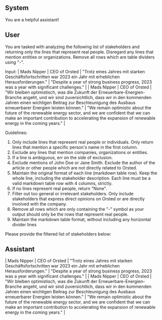## System

You are a helpful assistant!

## User


You are tasked with analyzing the following list of stakeholders and returning only the lines that represent real people. Disregard any lines that mention entities or organizations. Remove all rows which are table dividers using "-".

Input:
| Mads Nipper | CEO of Orsted | "Trotz eines Jahres mit starken Geschäftsfortschritten war 2023 ein Jahr mit erheblichen Herausforderungen." | "Despite a year of strong business progress, 2023 was a year with significant challenges." |
| Mads Nipper | CEO of Orsted | "Wir bleiben optimistisch, was die Zukunft der Erneuerbare-Energien-Branche angeht, und wir sind zuversichtlich, dass wir in den kommenden Jahren einen wichtigen Beitrag zur Beschleunigung des Ausbaus erneuerbarer Energien leisten können." | "We remain optimistic about the future of the renewable energy sector, and we are confident that we can make an important contribution to accelerating the expansion of renewable energy in the coming years." |

Guidelines:
1. Only include lines that represent real people or individuals. Only return lines that mention a specific person's name in the first column.
2. Exclude any lines that mention companies, organizations or entities.
3. If a line is ambiguous, err on the side of exclusion.
4. Exclude mentions of John Doe or Jane Smith. Exclude the author of the article or other people which are not directly related to Orsted.
5. Maintain the original format of each line (markdown table row). Keep the whole line, including the stakeholder description. Each line must be a valid markdown table row with 4 columns, strictly.
6. If no lines represent real people, return "None".
7. Filter out too general or irrelevant stakeholders. Only include stakeholders that express direct opinions on Orsted or are directly involved with the company.
8. Remove all rows which are only containing the "-" symbol as your output should only be the rows that represent real people.
9. Maintain the markdown table format, without including any horizontal divider lines

Please provide the filtered list of stakeholders below:
        

## Assistant

| Mads Nipper | CEO of Orsted | "Trotz eines Jahres mit starken Geschäftsfortschritten war 2023 ein Jahr mit erheblichen Herausforderungen." | "Despite a year of strong business progress, 2023 was a year with significant challenges." |
| Mads Nipper | CEO of Orsted | "Wir bleiben optimistisch, was die Zukunft der Erneuerbare-Energien-Branche angeht, und wir sind zuversichtlich, dass wir in den kommenden Jahren einen wichtigen Beitrag zur Beschleunigung des Ausbaus erneuerbarer Energien leisten können." | "We remain optimistic about the future of the renewable energy sector, and we are confident that we can make an important contribution to accelerating the expansion of renewable energy in the coming years." |

